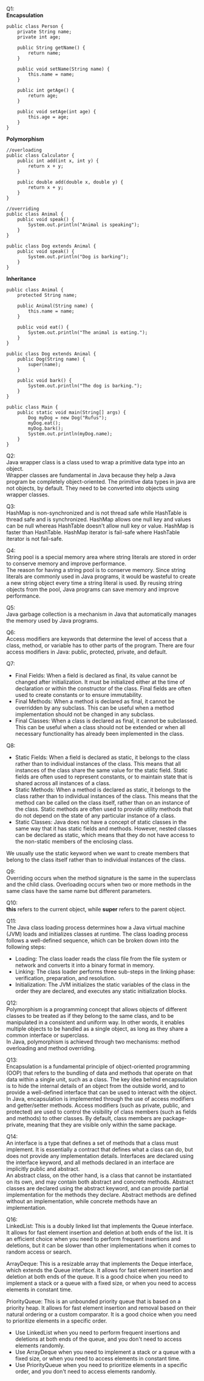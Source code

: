 Q1:  
**Encapsulation**
```
public class Person {
    private String name;
    private int age;

    public String getName() {
        return name;
    }

    public void setName(String name) {
        this.name = name;
    }

    public int getAge() {
        return age;
    }

    public void setAge(int age) {
        this.age = age;
    }
}
```

**Polymorphism**
```
//overloading
public class Calculator {
    public int add(int x, int y) {
        return x + y;
    }

    public double add(double x, double y) {
        return x + y;
    }
}
```
```
//overriding
public class Animal {
    public void speak() {
        System.out.println("Animal is speaking");
    }
}

public class Dog extends Animal {
    public void speak() {
        System.out.println("Dog is barking");
    }
}
```

**Inheritance**
```
public class Animal {
    protected String name;
    
    public Animal(String name) {
        this.name = name;
    }
    
    public void eat() {
        System.out.println("The animal is eating.");
    }
}

public class Dog extends Animal {
    public Dog(String name) {
        super(name);
    }
    
    public void bark() {
        System.out.println("The dog is barking.");
    }
}

public class Main {
    public static void main(String[] args) {
        Dog myDog = new Dog("Rufus");
        myDog.eat();
        myDog.bark();
        System.out.println(myDog.name);
    }
}
```


Q2:  
Java wrapper class is a class used to wrap a primitive data type into an object.  
Wrapper classes are fundamental in Java because they help a Java program be completely object-oriented. The primitive data types in java are not objects, by default. They need to be converted into objects using wrapper classes.

Q3:  
HashMap is non-synchronized and is not thread safe while HashTable is thread safe and is synchronized. HashMap allows one null key and values can be null whereas HashTable doesn't allow null key or value. HashMap is faster than HashTable. HashMap iterator is fail-safe where HashTable iterator is not fail-safe.

Q4:  
String pool is a special memory area where string literals are stored in order to conserve memory and improve performance.  
The reason for having a string pool is to conserve memory. Since string literals are commonly used in Java programs, it would be wasteful to create a new string object every time a string literal is used. By reusing string objects from the pool, Java programs can save memory and improve performance.

Q5:  
Java garbage collection is a mechanism in Java that automatically manages the memory used by Java programs.

Q6:  
Access modifiers are keywords that determine the level of access that a class, method, or variable has to other parts of the program. There are four access modifiers in Java: public, protected, private, and default.  

Q7:  
- Final Fields: When a field is declared as final, its value cannot be changed after initialization. It must be initialized either at the time of declaration or within the constructor of the class. Final fields are often used to create constants or to ensure immutability.
- Final Methods: When a method is declared as final, it cannot be overridden by any subclass. This can be useful when a method implementation should not be changed in any subclass.
- Final Classes: When a class is declared as final, it cannot be subclassed. This can be useful when a class should not be extended or when all necessary functionality has already been implemented in the class.

Q8:  
- Static Fields: When a field is declared as static, it belongs to the class rather than to individual instances of the class. This means that all instances of the class share the same value for the static field. Static fields are often used to represent constants, or to maintain state that is shared across all instances of a class.
- Static Methods: When a method is declared as static, it belongs to the class rather than to individual instances of the class. This means that the method can be called on the class itself, rather than on an instance of the class. Static methods are often used to provide utility methods that do not depend on the state of any particular instance of a class.
- Static Classes: Java does not have a concept of static classes in the same way that it has static fields and methods. However, nested classes can be declared as static, which means that they do not have access to the non-static members of the enclosing class.

We usually use the static keyword when we want to create members that belong to the class itself rather than to individual instances of the class.

Q9:  
Overriding occurs when the method signature is the same in the superclass and the child class. Overloading occurs when two or more methods in the same class have the same name but different parameters.

Q10:  
**this** refers to the current object, while **super** refers to the parent object.

Q11:  
The Java class loading process determines how a Java virtual machine (JVM) loads and initializes classes at runtime. The class loading process follows a well-defined sequence, which can be broken down into the following steps:
- Loading: The class loader reads the class file from the file system or network and converts it into a binary format in memory.
- Linking: The class loader performs three sub-steps in the linking phase: verification, preparation, and resolution.
- Initialization: The JVM initializes the static variables of the class in the order they are declared, and executes any static initialization blocks.

Q12:  
Polymorphism is a programming concept that allows objects of different classes to be treated as if they belong to the same class, and to be manipulated in a consistent and uniform way. In other words, it enables multiple objects to be handled as a single object, as long as they share a common interface or superclass.  
In Java, polymorphism is achieved through two mechanisms: method overloading and method overriding.

Q13:  
Encapsulation is a fundamental principle of object-oriented programming (OOP) that refers to the bundling of data and methods that operate on that data within a single unit, such as a class. The key idea behind encapsulation is to hide the internal details of an object from the outside world, and to provide a well-defined interface that can be used to interact with the object.  
In Java, encapsulation is implemented through the use of access modifiers and getter/setter methods. Access modifiers (such as private, public, and protected) are used to control the visibility of class members (such as fields and methods) to other classes. By default, class members are package-private, meaning that they are visible only within the same package.

Q14:  
An interface is a type that defines a set of methods that a class must implement. It is essentially a contract that defines what a class can do, but does not provide any implementation details. Interfaces are declared using the interface keyword, and all methods declared in an interface are implicitly public and abstract.  
An abstract class, on the other hand, is a class that cannot be instantiated on its own, and may contain both abstract and concrete methods. Abstract classes are declared using the abstract keyword, and can provide partial implementation for the methods they declare. Abstract methods are defined without an implementation, while concrete methods have an implementation.

Q16:  
LinkedList: This is a doubly linked list that implements the Queue interface. It allows for fast element insertion and deletion at both ends of the list. It is an efficient choice when you need to perform frequent insertions and deletions, but it can be slower than other implementations when it comes to random access or search.

ArrayDeque: This is a resizable array that implements the Deque interface, which extends the Queue interface. It allows for fast element insertion and deletion at both ends of the queue. It is a good choice when you need to implement a stack or a queue with a fixed size, or when you need to access elements in constant time.

PriorityQueue: This is an unbounded priority queue that is based on a priority heap. It allows for fast element insertion and removal based on their natural ordering or a custom comparator. It is a good choice when you need to prioritize elements in a specific order.

- Use LinkedList when you need to perform frequent insertions and deletions at both ends of the queue, and you don't need to access elements randomly.
- Use ArrayDeque when you need to implement a stack or a queue with a fixed size, or when you need to access elements in constant time.
- Use PriorityQueue when you need to prioritize elements in a specific order, and you don't need to access elements randomly.

